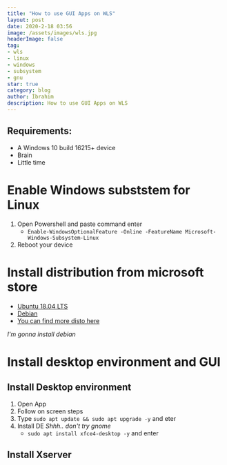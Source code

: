 ```yaml
---
title: "How to use GUI Apps on WLS"
layout: post
date: 2020-2-18 03:56
image: /assets/images/wls.jpg
headerImage: false
tag:
- wls
- linux
- windows
- subsystem
- gnu
star: true
category: blog
author: İbrahim
description: How to use GUI Apps on WLS
---
```


## Requirements:
* A Windows 10 build 16215+ device 
* Brain
* Little time

# Enable Windows subststem for Linux
1. Open Powershell and paste command enter
    - `Enable-WindowsOptionalFeature -Online -FeatureName Microsoft-Windows-Subsystem-Linux`
2. Reboot your device

# Install distribution from microsoft store

- [Ubuntu 18.04 LTS](https://www.microsoft.com/store/apps/9N9TNGVNDL3Q)
- [Debian](https://www.microsoft.com/store/apps/9MSVKQC78PK6)
- [You can find more disto here](https://docs.microsoft.com/en-us/windows/wsl/install-win10)

*I'm gonna install debian*
# Install desktop environment and GUI

## Install Desktop environment
1. Open App
2. Follow on screen steps
3. Type `sudo apt update && sudo apt upgrade -y` and eter
4. Install DE *Shhh.. don't try gnome*
    - `sudo apt install xfce4-desktop -y` and enter

## Install Xserver

